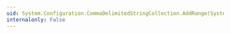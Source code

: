 ```yaml
---
uid: System.Configuration.CommaDelimitedStringCollection.AddRange(System.String[])
internalonly: False
---
```

